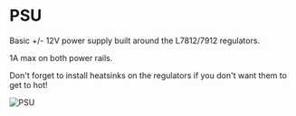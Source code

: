 # PSU

Basic +/- 12V power supply built around the L7812/7912 regulators.

1A max on both power rails.

Don't forget to install heatsinks on the regulators if you don't want them to get to hot!

![PSU](image/image.jpg)
